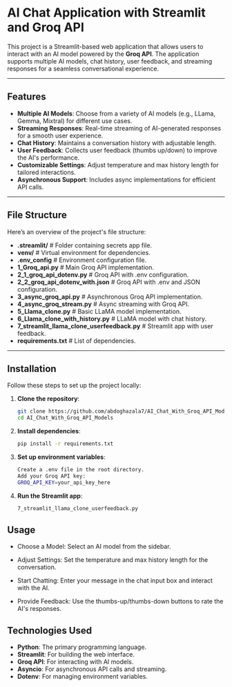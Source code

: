 # AI Chat Application with Streamlit and Groq API

This project is a Streamlit-based web application that allows users to interact with an AI model powered by the **Groq API**. The application supports multiple AI models, chat history, user feedback, and streaming responses for a seamless conversational experience.

---

## Features

- **Multiple AI Models**: Choose from a variety of AI models (e.g., LLama, Gemma, Mixtral) for different use cases.
- **Streaming Responses**: Real-time streaming of AI-generated responses for a smooth user experience.
- **Chat History**: Maintains a conversation history with adjustable length.
- **User Feedback**: Collects user feedback (thumbs up/down) to improve the AI's performance.
- **Customizable Settings**: Adjust temperature and max history length for tailored interactions.
- **Asynchronous Support**: Includes async implementations for efficient API calls.

---

## File Structure

Here’s an overview of the project's file structure:

- **.streamlit/** # Folder containing secrets app file.
- **venv/** # Virtual environment for dependencies.
- **.env_config** # Environment configuration file.
- **1_Groq_api.py** # Main Groq API implementation.
- **2_1_groq_api_dotenv.py** # Groq API with .env configuration.
- **2_2_groq_api_dotenv_with.json** # Groq API with .env and JSON configuration.
- **3_async_groq_api.py** # Asynchronous Groq API implementation.
- **4_async_groq_stream.py** # Async streaming with Groq API.
- **5_Llama_clone.py** # Basic LLaMA model implementation.
- **6_Llama_clone_with_history.py** # LLaMA model with chat history.
- **7_streamlit_llama_clone_userfeedback.py** # Streamlit app with user feedback.
- **requirements.txt** # List of dependencies.

---

## Installation

Follow these steps to set up the project locally:

1. **Clone the repository**:
   ```bash
   git clone https://github.com/abdoghazala7/AI_Chat_With_Groq_API_Models.git
   cd AI_Chat_With_Groq_API_Models

2. **Install dependencies**:
   ```bash
   pip install -r requirements.txt

3. **Set up environment variables**:
   ```bash
   Create a .env file in the root directory.
   Add your Groq API key:
   GROQ_API_KEY=your_api_key_here

5. **Run the Streamlit app**:
   ```bash
   7_streamlit_llama_clone_userfeedback.py

## Usage
- Choose a Model: Select an AI model from the sidebar.

- Adjust Settings: Set the temperature and max history length for the conversation.

- Start Chatting: Enter your message in the chat input box and interact with the AI.

- Provide Feedback: Use the thumbs-up/thumbs-down buttons to rate the AI's responses.   
   
## Technologies Used

- **Python**: The primary programming language.
- **Streamlit**: For building the web interface.
- **Groq API**: For interacting with AI models.
- **Asyncio**: For asynchronous API calls and streaming.
- **Dotenv**: For managing environment variables.
